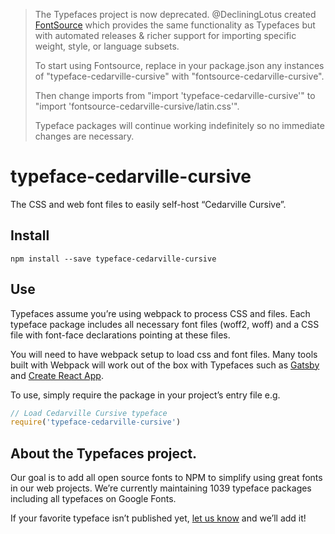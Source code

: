>The Typefaces project is now deprecated. @DecliningLotus created
[FontSource](https://github.com/fontsource/fontsource) which provides the
same functionality as Typefaces but with automated releases & richer
support for importing specific weight, style, or language subsets.
>
>To start using Fontsource, replace in your package.json any instances of
"typeface-cedarville-cursive" with "fontsource-cedarville-cursive".
>
> Then change imports from "import 'typeface-cedarville-cursive'" to "import 'fontsource-cedarville-cursive/latin.css'".
>
>Typeface packages will continue working indefinitely so no immediate
>changes are necessary.

# typeface-cedarville-cursive

The CSS and web font files to easily self-host “Cedarville Cursive”.

## Install

`npm install --save typeface-cedarville-cursive`

## Use

Typefaces assume you’re using webpack to process CSS and files. Each typeface
package includes all necessary font files (woff2, woff) and a CSS file with
font-face declarations pointing at these files.

You will need to have webpack setup to load css and font files. Many tools built
with Webpack will work out of the box with Typefaces such as [Gatsby](https://github.com/gatsbyjs/gatsby)
and [Create React App](https://github.com/facebookincubator/create-react-app).

To use, simply require the package in your project’s entry file e.g.

```javascript
// Load Cedarville Cursive typeface
require('typeface-cedarville-cursive')
```

## About the Typefaces project.

Our goal is to add all open source fonts to NPM to simplify using great fonts in
our web projects. We’re currently maintaining 1039 typeface packages
including all typefaces on Google Fonts.

If your favorite typeface isn’t published yet, [let us know](https://github.com/KyleAMathews/typefaces)
and we’ll add it!
